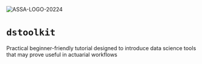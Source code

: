 ![ASSA-LOGO-20224](https://user-images.githubusercontent.com/5680639/224664949-db0e6ded-5bb5-4cbe-8322-29c5f27bae11.png)


# `dstoolkit`
Practical beginner-friendly tutorial designed to introduce data science tools that may prove useful in actuarial workflows

